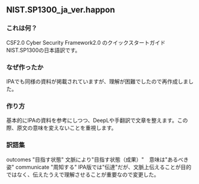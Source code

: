 ## NIST.SP1300_ja_ver.happon

### これは何？
CSF2.0 Cyber Security Framework2.0 のクイックスタートガイドNIST.SP1300の日本語訳です。

### なぜ作ったか
IPAでも同様の資料が掲載されていますが、理解が困難でしたので再作成しました。

### 作り方
基本的にIPAの資料を参考にしつつ、DeepLや手翻訳で文章を整えます。この際、原文の意味を変えないことを重視します。

### 訳語集
outcomes "目指す状態" 文脈により"目指す状態（成果）"　意味は"あるべき姿"
communicate "周知する" IPA版では"伝達"だが、文脈上伝えることが目的ではなく、伝えたうえで理解させることが重要なので変更した。
